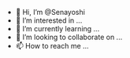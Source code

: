 - 👋 Hi, I’m @Senayoshi
- 👀 I’m interested in ...
- 🌱 I’m currently learning ...
- 💞️ I’m looking to collaborate on ...
- 📫 How to reach me ...

<!---
Senayoshi/Senayoshi is a ✨ special ✨ repository because its `README.md` (this file) appears on your GitHub profile.
You can click the Preview link to take a look at your changes.
--->
